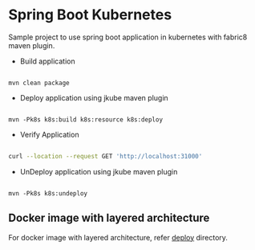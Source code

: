# Spring Boot Kubernetes

Sample project to use spring boot application in kubernetes with fabric8 maven plugin.



* Build application
```shell

mvn clean package

```

* Deploy application using jkube maven plugin
```shell

mvn -Pk8s k8s:build k8s:resource k8s:deploy

```

* Verify Application

```sh

curl --location --request GET 'http://localhost:31000'

```


* UnDeploy application using jkube maven plugin
```shell

mvn -Pk8s k8s:undeploy

```

## Docker image with layered architecture

For docker image with layered architecture, refer [deploy](./deploy) directory.